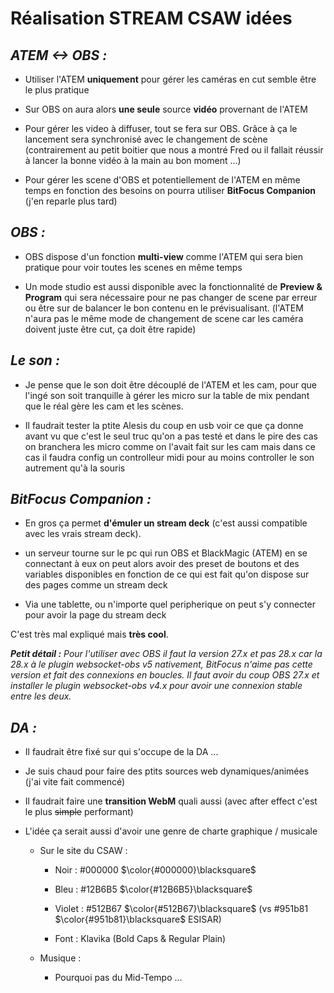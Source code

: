 ﻿
# Réalisation STREAM CSAW idées

## ***ATEM <-> OBS :***

- Utiliser l'ATEM **uniquement** pour gérer les caméras en cut semble être le plus pratique

- Sur OBS on aura alors **une seule** source **vidéo** provernant de l'ATEM

- Pour gérer les video à diffuser, tout se fera sur OBS. Grâce à ça le lancement sera synchronisé avec le changement de scène (contrairement au petit boitier que nous a montré Fred ou il fallait réussir à lancer la bonne vidéo à la main au bon moment ...)

- Pour gérer les scene d'OBS et potentiellement de l'ATEM en même temps en fonction des besoins on pourra utiliser **BitFocus Companion** (j'en reparle plus tard)


## ***OBS :***

- OBS dispose d'un fonction **multi-view** comme l'ATEM qui sera bien pratique pour voir toutes les scenes en même temps

- Un mode studio est aussi disponible avec la fonctionnalité de **Preview & Program** qui sera nécessaire pour ne pas changer de scene par erreur ou être sur de balancer le bon contenu en le prévisualisant. (l'ATEM n'aura pas le même mode de changement de scene car les caméra doivent juste être cut, ça doit être rapide)


## ***Le son :***

- Je pense que le son doit être découplé de l'ATEM et les cam, pour que l'ingé son soit tranquille à gérer les micro sur la table de mix pendant que le réal gère les cam et les scènes.

- Il faudrait tester la ptite Alesis du coup en usb voir ce que ça donne avant vu que c'est le seul truc qu'on a pas testé et dans le pire des cas on branchera les micro comme on l'avait fait sur les cam mais dans ce cas il faudra config un controlleur midi pour au moins controller le son autrement qu'à la souris


## ***BitFocus Companion :***

- En gros ça permet **d'émuler un stream deck** (c'est aussi compatible avec les vrais stream deck).

- un serveur tourne sur le pc qui run OBS et BlackMagic (ATEM) en se connectant à eux on peut alors avoir des preset de boutons et des variables disponibles en fonction de ce qui est fait qu'on dispose sur des pages comme un stream deck

- Via une tablette, ou n'importe quel peripherique on peut s'y connecter pour avoir la page du stream deck

C'est très mal expliqué mais **très cool**.

***Petit détail :*** *Pour l'utiliser avec OBS il faut la version 27.x et pas 28.x car la 28.x à le plugin websocket-obs v5 nativement, BitFocus n'aime pas cette version et fait des connexions en boucles.
Il faut avoir du coup OBS 27.x et installer le plugin websocket-obs v4.x pour avoir une connexion stable entre les deux.*


## ***DA :***

- Il faudrait être fixé sur qui s'occupe de la DA ...

- Je suis chaud pour faire des ptits sources web dynamiques/animées (j'ai vite fait commencé)

- Il faudrait faire une **transition WebM** quali aussi (avec after effect c'est le plus ~~simple~~ performant)

- L'idée ça serait aussi d'avoir une genre de charte graphique / musicale

	- Sur le site du CSAW :

		- Noir : #000000  $\color{#000000}\blacksquare$

		- Bleu : #12B6B5 $\color{#12B6B5}\blacksquare$

		- Violet : #512B67 $\color{#512B67}\blacksquare$ (vs #951b81 $\color{#951b81}\blacksquare$  ESISAR)

		- Font : Klavika (Bold Caps & Regular Plain)

	- Musique :

		- Pourquoi pas du Mid-Tempo ...
